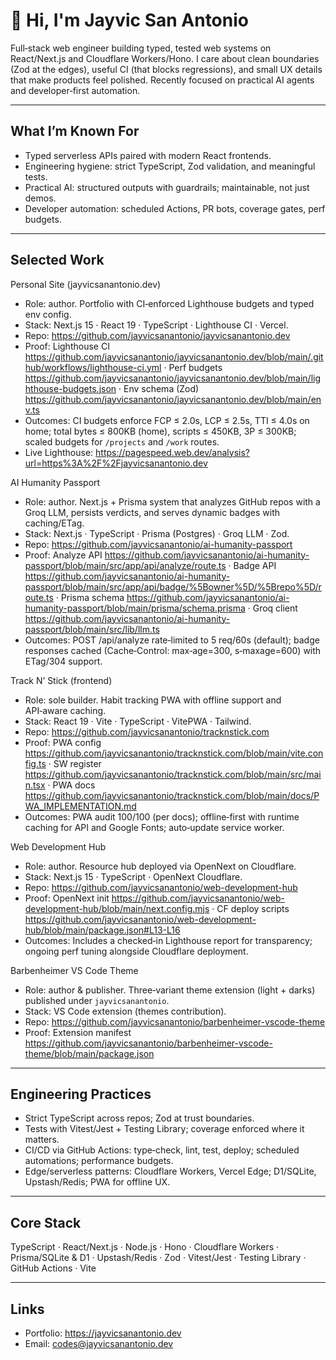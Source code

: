 # 👋 Hi, I'm Jayvic San Antonio

Full‑stack web engineer building typed, tested web systems on React/Next.js and Cloudflare Workers/Hono. I care about clean boundaries (Zod at the edges), useful CI (that blocks regressions), and small UX details that make products feel polished. Recently focused on practical AI agents and developer‑first automation.

---

## What I’m Known For

- Typed serverless APIs paired with modern React frontends.
- Engineering hygiene: strict TypeScript, Zod validation, and meaningful tests.
- Practical AI: structured outputs with guardrails; maintainable, not just demos.
- Developer automation: scheduled Actions, PR bots, coverage gates, perf budgets.

---

## Selected Work

Personal Site (jayvicsanantonio.dev)
- Role: author. Portfolio with CI‑enforced Lighthouse budgets and typed env config.
- Stack: Next.js 15 · React 19 · TypeScript · Lighthouse CI · Vercel.
- Repo: https://github.com/jayvicsanantonio/jayvicsanantonio.dev
- Proof: Lighthouse CI https://github.com/jayvicsanantonio/jayvicsanantonio.dev/blob/main/.github/workflows/lighthouse-ci.yml · Perf budgets https://github.com/jayvicsanantonio/jayvicsanantonio.dev/blob/main/lighthouse-budgets.json · Env schema (Zod) https://github.com/jayvicsanantonio/jayvicsanantonio.dev/blob/main/env.ts
- Outcomes: CI budgets enforce FCP ≤ 2.0s, LCP ≤ 2.5s, TTI ≤ 4.0s on home; total bytes ≤ 800KB (home), scripts ≤ 450KB, 3P ≤ 300KB; scaled budgets for `/projects` and `/work` routes.
- Live Lighthouse: https://pagespeed.web.dev/analysis?url=https%3A%2F%2Fjayvicsanantonio.dev

AI Humanity Passport
- Role: author. Next.js + Prisma system that analyzes GitHub repos with a Groq LLM, persists verdicts, and serves dynamic badges with caching/ETag.
- Stack: Next.js · TypeScript · Prisma (Postgres) · Groq LLM · Zod.
- Repo: https://github.com/jayvicsanantonio/ai-humanity-passport
- Proof: Analyze API https://github.com/jayvicsanantonio/ai-humanity-passport/blob/main/src/app/api/analyze/route.ts · Badge API https://github.com/jayvicsanantonio/ai-humanity-passport/blob/main/src/app/api/badge/%5Bowner%5D/%5Brepo%5D/route.ts · Prisma schema https://github.com/jayvicsanantonio/ai-humanity-passport/blob/main/prisma/schema.prisma · Groq client https://github.com/jayvicsanantonio/ai-humanity-passport/blob/main/src/lib/llm.ts
- Outcomes: POST /api/analyze rate‑limited to 5 req/60s (default); badge responses cached (Cache‑Control: max‑age=300, s‑maxage=600) with ETag/304 support.

Track N’ Stick (frontend)
- Role: sole builder. Habit tracking PWA with offline support and API‑aware caching.
- Stack: React 19 · Vite · TypeScript · VitePWA · Tailwind.
- Repo: https://github.com/jayvicsanantonio/tracknstick.com
- Proof: PWA config https://github.com/jayvicsanantonio/tracknstick.com/blob/main/vite.config.ts · SW register https://github.com/jayvicsanantonio/tracknstick.com/blob/main/src/main.tsx · PWA docs https://github.com/jayvicsanantonio/tracknstick.com/blob/main/docs/PWA_IMPLEMENTATION.md
- Outcomes: PWA audit 100/100 (per docs); offline‑first with runtime caching for API and Google Fonts; auto‑update service worker.

Web Development Hub
- Role: author. Resource hub deployed via OpenNext on Cloudflare.
- Stack: Next.js 15 · TypeScript · OpenNext Cloudflare.
- Repo: https://github.com/jayvicsanantonio/web-development-hub
- Proof: OpenNext init https://github.com/jayvicsanantonio/web-development-hub/blob/main/next.config.mjs · CF deploy scripts https://github.com/jayvicsanantonio/web-development-hub/blob/main/package.json#L13-L16
- Outcomes: Includes a checked‑in Lighthouse report for transparency; ongoing perf tuning alongside Cloudflare deployment.

Barbenheimer VS Code Theme
- Role: author & publisher. Three‑variant theme extension (light + darks) published under `jayvicsanantonio`.
- Stack: VS Code extension (themes contribution).
- Repo: https://github.com/jayvicsanantonio/barbenheimer-vscode-theme
- Proof: Extension manifest https://github.com/jayvicsanantonio/barbenheimer-vscode-theme/blob/main/package.json

---

## Engineering Practices

- Strict TypeScript across repos; Zod at trust boundaries.
- Tests with Vitest/Jest + Testing Library; coverage enforced where it matters.
- CI/CD via GitHub Actions: type‑check, lint, test, deploy; scheduled automations; performance budgets.
- Edge/serverless patterns: Cloudflare Workers, Vercel Edge; D1/SQLite, Upstash/Redis; PWA for offline UX.

---

## Core Stack

TypeScript · React/Next.js · Node.js · Hono · Cloudflare Workers · Prisma/SQLite & D1 · Upstash/Redis · Zod · Vitest/Jest · Testing Library · GitHub Actions · Vite

---

## Links

- Portfolio: https://jayvicsanantonio.dev
- Email: codes@jayvicsanantonio.dev
